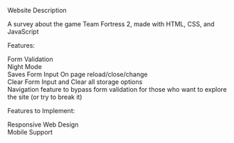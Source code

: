 Website Description

A survey about the game Team Fortress 2, made with HTML, CSS, and JavaScript

Features:

Form Validation <br />
Night Mode <br />
Saves Form Input On page reload/close/change <br />
Clear Form Input and Clear all storage options <br />
Navigation feature to bypass form validation for those who want to explore the site (or try to break it)


Features to Implement:

Responsive Web Design <br />
Mobile Support <br />
 
